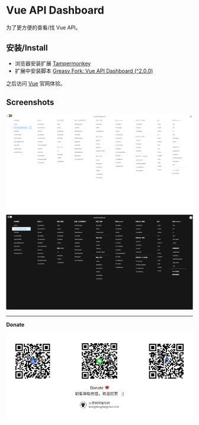 # Vue API Dashboard

为了更方便的查看/找 Vue API。

## 安装/Install

- 浏览器安装扩展 [Tampermonkey](https://www.tampermonkey.net/)
- 扩展中安装脚本 [Greasy Fork: Vue API Dashboard (^2.0.0)](https://greasyfork.org/en/scripts/407601-angularjs-api-dashboard-1-0-0)

之后访问 [Vue](https://cn.vuejs.org/v2/api/) 官网体验。

## Screenshots

![](https://raw.githubusercontent.com/caringrun/assets/master/vue-api-dashboard-v2-light.png)

![](https://raw.githubusercontent.com/caringrun/assets/master/vue-api-dashboard-v2-dark.png)

---

**Donate**

![](https://raw.githubusercontent.com/caringrun/assets/master/donate.png)